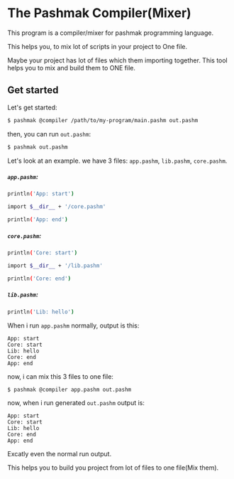 # The Pashmak Compiler(Mixer)
This program is a compiler/mixer for pashmak programming language.

This helps you, to mix lot of scripts in your project to One file.

Maybe your project has lot of files which them importing together. This tool helps you to mix and build them to ONE file.

## Get started
Let's get started:

```bash
$ pashmak @compiler /path/to/my-program/main.pashm out.pashm
```

then, you can run `out.pashm`:

```bash
$ pashmak out.pashm
```

Let's look at an example. we have 3 files: `app.pashm`, `lib.pashm`, `core.pashm`.

##### `app.pashm`:

```bash
println('App: start')

import $__dir__ + '/core.pashm'

println('App: end')
```

##### `core.pashm`:

```bash
println('Core: start')

import $__dir__ + '/lib.pashm'

println('Core: end')
```


##### `lib.pashm`:

```bash
println('Lib: hello')
```

When i run `app.pashm` normally, output is this:

```
App: start
Core: start
Lib: hello
Core: end
App: end
```

now, i can mix this 3 files to one file:

```bash
$ pashmak @compiler app.pashm out.pashm
```

now, when i run generated `out.pashm` output is:

```
App: start
Core: start
Lib: hello
Core: end
App: end
```

Excatly even the normal run output.

This helps you to build you project from lot of files to one file(Mix them).
